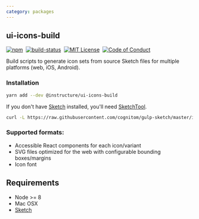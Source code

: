 ```yaml
---
category: packages
---
```


## ui-icons-build

[![npm][npm]][npm-url]&nbsp;
[![build-status][build-status]][build-status-url]&nbsp;
[![MIT License][license-badge]][LICENSE]&nbsp;
[![Code of Conduct][coc-badge]][coc]


Build scripts to generate icon sets from source Sketch files for multiple platforms (web, iOS, Android).


### Installation

```sh
yarn add --dev @instructure/ui-icons-build
```

If you don't have [Sketch](https://www.sketchapp.com/) installed,
you'll need [SketchTool](https://www.sketchapp.com/tool/).

```sh
curl -L https://raw.githubusercontent.com/cognitom/gulp-sketch/master/install-sketchtool.sh | sudo sh
```

### Supported formats:

- Accessible React components for each icon/variant
- SVG files optimized for the web with configurable bounding boxes/margins
- Icon font


## Requirements

- Node >= 8
- Mac OSX
- [Sketch](http://bohemiancoding.com/sketch/)


[npm]: https://img.shields.io/npm/v/@instructure/ui-icons-build.svg
[npm-url]: https://npmjs.com/package/@instructure/ui-icons-build

[build-status]: https://travis-ci.org/instructure/instructure-ui.svg?branch=master
[build-status-url]: https://travis-ci.org/instructure/instructure-ui "Travis CI"

[license-badge]: https://img.shields.io/npm/l/instructure-ui.svg?style=flat-square
[license]: https://github.com/instructure/instructure-ui/blob/master/LICENSE

[coc-badge]: https://img.shields.io/badge/code%20of-conduct-ff69b4.svg?style=flat-square
[coc]: https://github.com/instructure/instructure-ui/blob/master/CODE_OF_CONDUCT.md
